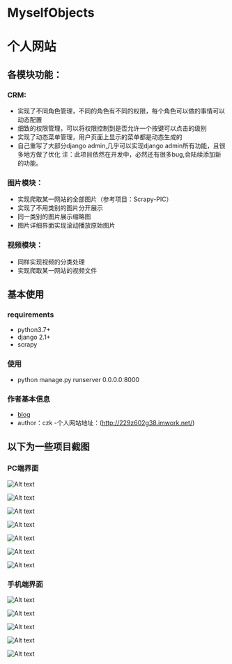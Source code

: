 # MyselfObjects
# 个人网站

## 各模块功能：

### CRM:
- 实现了不同角色管理，不同的角色有不同的权限，每个角色可以做的事情可以动态配置
- 细致的权限管理，可以将权限控制到是否允许一个按键可以点击的级别
- 实现了动态菜单管理，用户页面上显示的菜单都是动态生成的
- 自己重写了大部分django admin,几乎可以实现django admin所有功能，且很多地方做了优化
注：此项目依然在开发中，必然还有很多bug,会陆续添加新的功能。

### 图片模块：
- 实现爬取某一网站的全部图片（参考项目：Scrapy-PIC）
- 实现了不用类别的图片分开展示
- 同一类别的图片展示缩略图
- 图片详细界面实现滚动播放原始图片

### 视频模块：
- 同样实现视频的分类处理
- 实现爬取某一网站的视频文件


## 基本使用
### requirements
- python3.7+
- django 2.1+
- scrapy

### 使用
- python manage.py runserver 0.0.0.0:8000

### 作者基本信息
- [blog](http://www.cnblogs.com/daemon-czk/)
- author：czk
-个人网站地址：(http://229z602g38.imwork.net/)


## 以下为一些项目截图
### PC端界面

![Alt text](https://github.com/czk1989/MyselfObjects/raw/master/%E4%B8%AA%E4%BA%BA%E7%BD%91%E7%AB%99%E7%95%8C%E9%9D%A2%E5%B1%95%E7%A4%BA/%E9%A6%96%E9%A1%B5.jpg)

![Alt text](https://github.com/czk1989/MyselfObjects/raw/master/%E4%B8%AA%E4%BA%BA%E7%BD%91%E7%AB%99%E7%95%8C%E9%9D%A2%E5%B1%95%E7%A4%BA/%E5%9B%BE%E7%89%87.jpg)

![Alt text](https://github.com/czk1989/MyselfObjects/raw/master/%E4%B8%AA%E4%BA%BA%E7%BD%91%E7%AB%99%E7%95%8C%E9%9D%A2%E5%B1%95%E7%A4%BA/%E5%9B%BE%E7%89%87%E8%AF%A6%E7%BB%86%E5%B1%95%E7%A4%BA%E9%A1%B5.jpg)


![Alt text](https://github.com/czk1989/MyselfObjects/raw/master/%E4%B8%AA%E4%BA%BA%E7%BD%91%E7%AB%99%E7%95%8C%E9%9D%A2%E5%B1%95%E7%A4%BA/%E8%A7%86%E9%A2%91%E6%92%AD%E6%94%BE%E5%B1%95%E7%A4%BA%E9%A1%B5.jpg)


![Alt text](https://github.com/czk1989/MyselfObjects/raw/master/%E4%B8%AA%E4%BA%BA%E7%BD%91%E7%AB%99%E7%95%8C%E9%9D%A2%E5%B1%95%E7%A4%BA/%E7%99%BB%E5%BD%95%E9%80%89%E6%8B%A9%E7%95%8C%E9%9D%A2.jpg)


![Alt text](https://github.com/czk1989/MyselfObjects/raw/master/%E4%B8%AA%E4%BA%BA%E7%BD%91%E7%AB%99%E7%95%8C%E9%9D%A2%E5%B1%95%E7%A4%BA/%E7%AE%A1%E7%90%86%E5%91%98%E7%95%8C%E9%9D%A2.jpg)


![Alt text](https://github.com/czk1989/MyselfObjects/raw/master/%E4%B8%AA%E4%BA%BA%E7%BD%91%E7%AB%99%E7%95%8C%E9%9D%A2%E5%B1%95%E7%A4%BA/%E7%AE%A1%E7%90%86%E5%91%98%E7%9A%84%E5%AE%A2%E6%88%B7%E4%BF%A1%E6%81%AF%E8%A1%A8.jpg)


### 手机端界面

![Alt text](https://github.com/czk1989/MyselfObjects/raw/master/%E4%B8%AA%E4%BA%BA%E7%BD%91%E7%AB%99%E7%95%8C%E9%9D%A2%E5%B1%95%E7%A4%BA/IMG_20181218_162646.png)

![Alt text](https://github.com/czk1989/MyselfObjects/raw/master/%E4%B8%AA%E4%BA%BA%E7%BD%91%E7%AB%99%E7%95%8C%E9%9D%A2%E5%B1%95%E7%A4%BA/IMG_20181218_162708.png)

![Alt text](https://github.com/czk1989/MyselfObjects/raw/master/%E4%B8%AA%E4%BA%BA%E7%BD%91%E7%AB%99%E7%95%8C%E9%9D%A2%E5%B1%95%E7%A4%BA/IMG_20181218_162806.png)

![Alt text](https://github.com/czk1989/MyselfObjects/raw/master/%E4%B8%AA%E4%BA%BA%E7%BD%91%E7%AB%99%E7%95%8C%E9%9D%A2%E5%B1%95%E7%A4%BA/IMG_20181218_162841.png)

![Alt text](https://github.com/czk1989/MyselfObjects/raw/master/%E4%B8%AA%E4%BA%BA%E7%BD%91%E7%AB%99%E7%95%8C%E9%9D%A2%E5%B1%95%E7%A4%BA/IMG_20181218_162909.png)


